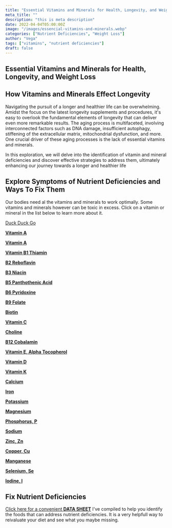 ```yaml
---
title: "Essential Vitamins and Minerals for Health, Longevity, and Weight Loss"
meta_title: ""
description: "this is meta description"
date: 2022-04-04T05:00:00Z
image: "/images/essencial-vitamins-and-minerals.webp"
categories: ["Nutrient Deficiencies", "Weight Loss"]
author: "Vega"
tags: ["vitamins", "nutrient deficiencies"]
draft: false
---
```


 ## Essential Vitamins and Minerals for Health, Longevity, and Weight Loss

## How Vitamins and Minerals Effect Longevity

Navigating the pursuit of a longer and healthier life can be overwhelming. Amidst the focus on the latest longevity supplements and procedures, it's easy to overlook the fundamental elements of longevity that can deliver even more remarkable results. The aging process is multifaceted, involving interconnected factors such as DNA damage, insufficient autophagy, stiffening of the extracellular matrix, mitochondrial dysfunction, and more. One crucial driver of these aging processes is the lack of essential vitamins and minerals.

In this exploration, we will delve into the identification of vitamin and mineral deficiencies and discover effective strategies to address them, ultimately enhancing our journey towards a longer and healthier life

## Explore Symptoms of Nutrient Deficiencies and Ways To Fix Them

Our bodies need al the vitamins and minerals to work optimally. Some vitamins and minerals however can be toxic in excess. Click on a vitamin or mineral in the list below to learn more about it.

[Duck Duck Go](https://duckduckgo.com "The best search engine for privacy")

[__Vitamin A__](https://duckduckgo.com "Fix Vitamin A deficiencies")
<p><a title="Fix Vitamin A deficiencies" href="choline-best-food-sources"><b>Vitamin A</b></a></p>
<p><a title="Fix Vitamin B1 Thiamin deficiencies" href="vitamin-b1-thiamin-best-food-sources.html"><b>Vitamin B1 Thiamin</b></a></p>
<p><a title="Fix Vitamin B2 Reboflavin deficiencies" href="vitamin-b2-riboflavin-best-food-sources.html"><b>B2 Reboflavin</b></a></p>
<p><a title="Fix Vitamin B3 Niacin deficiencies" href="vitamin-b3-niacin-best-food-sources.html"><b>B3 Niacin</b></a></p>
<p><a title="Fix Vitamin B5 Panthothenic Acid deficiencies" href="vitamin-b5-panthothenic-acid-best-food-sources.html"><b>B5 Panthothenic Acid</b></a></p>
<p><a title="Fix Vitamin B6 Pyridoxine deficiencies" href="vitamin-b6-pyridoxine-best-food-sources.html"><b>B6 Pyridoxine</b></a></p>
<p><a title="Fix Vitamin B9 Folate deficiencies" href="vitamin-b9-folate-best-food-sources.html"><b>B9 Folate</b></a></p>
<p><a title="Fix Biotin deficiencies" href="vitamin-biotin-retinol-best-food-sources.html"><b>Biotin</b></a></p>
<p><a title="Fix Vitamin C deficiencies" href="vitamin-c-retinol-best-food-sources.html"><b>Vitamin C</b></a></p>
<p><a title="Fix Choline deficiencies" href="choline-best-food-sources.html"><b>Choline</b></a></p>
<p><a title="Fix B12 Cobalamin deficiencies" href="vitamin-B12-cobalamin-best-food-sources.html"><b>B12 Cobalamin</b></a></p>
<p><a title="Fix Vitamin E, Alpha Tocopherol deficiencies" href="vitamin-e-alpha-tocopherol-best-food-sources.html"><b>Vitamin E, Alpha Tocopherol</b></a></p>
<p><a title="Fix Vitamin D deficiencies" href="vitamin-d-best-food-sources.html"><b>Vitamin D</b></a></p>
<p><a title="Fix Vitamin K deficiencies" href="vitamin-k-best-food-sources.html"><b>Vitamin K</b></a></p>
<p><a title="Fix Calcium deficiencies" href="vitamin-calcium-best-food-sources.html"><b>Calcium</b></a></p>
<p><a title="Fix Iron deficiencies" href="vitamin-iron-re-best-food-sources.html"><b>Iron</b></a></p>
<p><a title="Fix Potassium deficiencies" href="potassium-best-food-sources.html"><b>Potassium</b></a></p>
<p><a title="Fix Magnesium deficiencies" href="magnesium-best-food-sources.html"><b>Magnesium</b></a></p>
<p><a title="Fix Phosphorus, P deficiencies" href="phosphorus-best-food-sources.html"><b>Phosphorus, P</b></a></p>
<p><a title="Fix Sodium deficiencies" href="sodium-best-food-sources.html"><b>Sodium</b></a></p>
<p><a title="Fix Zinc, Zn deficiencies" href="zinc-zn-best-food-sources.html"><b>Zinc, Zn</b></a></p>
<p><a title="Fix Copper, Cu deficiencies" href="copper-cu-best-food-sources.html"><b>Copper, Cu</b></a></p>
<p><a title="Fix Manganese deficiencies" href="manganese-best-food-sources.html"><b>Manganese</b></a></p>
<p><a title="Fix Selenium, Se deficiencies" href="selenium-se-best-food-sources.html"><b>Selenium, Se </b></a></p>
<p><a title="Fix Iodine, I deficiencies" href="iodine-best-food-sources.html"><b>Iodine, I</b></a></p>
<h2>Fix Nutrient Deficiencies</h2><p><a title="fix nutritional deficiencies with a data sheet" href="../nutrients-in-healthy-foods.html" target="_blank">Click here for a convenient <b>DATA SHEET</b></a> I've compiled to help you identify the foods that can address nutrient deficiencies. It is a very helpfull way to reivaluate your diet and see what you maybe missing.</p>
